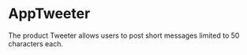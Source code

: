 # AppTweeter
The product Tweeter allows users to post short messages limited to 50  characters each.
